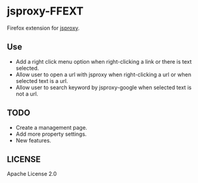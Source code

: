 # jsproxy-FFEXT
Firefox extension for [jsproxy](https://github.com/EtherDream/jsproxy).

## Use
- Add a right click menu option when right-clicking a link or there is text selected.
- Allow user to open a url with jsproxy when right-clicking a url or when selected text is a url.
- Allow user to search keyword by jsproxy-google when selected text is not a url.

## TODO
- Create a management page.
- Add more property settings. 
- New features.

## LICENSE
Apache License 2.0
